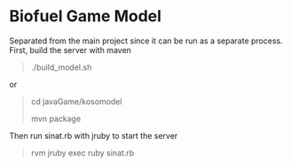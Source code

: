 Biofuel Game Model
===================

Separated from the main project since it can be run as a separate process. First, build the server with maven

> ./build_model.sh

or

> cd javaGame/kosomodel
>
> mvn package

Then run sinat.rb with jruby to start the server
> rvm jruby exec ruby sinat.rb
